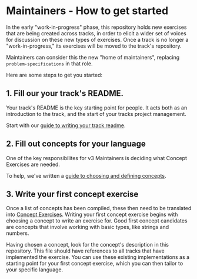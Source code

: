 # Maintainers - How to get started

In the early "work-in-progress" phase, this repository holds new exercises that are being created across tracks, in order to elicit a wider set of voices for discussion on these new types of exercises. Once a track is no longer a "work-in-progress," its exercises will be moved to the track's repository.

Maintainers can consider this the new "home of maintainers", replacing `problem-specifications` in that role.

Here are some steps to get you started:

## 1. Fill our your track's README.

Your track's README is the key starting point for people. It acts both as an introduction to the track, and the start of your tracks project management. 

Start with our [guide to writing your track readme](maintainers-track-readme.md).

## 2. Fill out concepts for your language

One of the key responsibilites for v3 Maintainers is deciding what Concept Exercises are needed. 

To help, we've written a [guide to choosing and defining concepts](maintainers-concepts.md).

## 3. Write your first concept exercise

Once a list of concepts has been compiled, these then need to be translated into [Concept Exercises](./concept-exercises.md). Writing your first concept exercise begins with choosing a concept to write an exercise for. Good first concept candidates are concepts that involve working with basic types, like strings and numbers.

Having chosen a concept, look for the concept's description in this repository. This file should have references to all tracks that have implemented the exercise. You can use these existing implementations as a starting point for your first concept exercise, which you can then tailor to your specific language.
